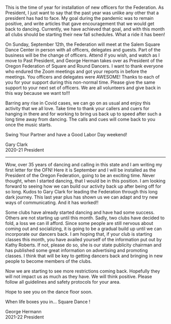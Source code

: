 This is the time of year for installation of new officers for the Federation.  As President, I just want to say that the past year was unlike any other that a president has had to face.  My goal during the pandemic was to remain positive, and write articles that gave encouragement that we would get back to dancing.  Currently, we have achieved that goal, and with this month all clubs should be starting their new fall schedules.  What a ride it has been!  

On Sunday, September 12th, the Federation will meet at the Salem Square Dance Center in person with all officers, delegates and guests.  Part of the business will be the change of officers.  Attend if you wish, and watch as I move to Past President, and George Herman takes over as President of the Oregon Federation of Square and Round Dancers.  I want to thank everyone who endured the Zoom meetings and got your reports in before the meetings.  You officers and delegates were AWESOME!  Thanks to each of you for your support during this non-normal time.  Please give the same support to your next set of officers.  We are all volunteers and give back in this way because we want to!!!

Barring any rise in Covid cases, we can go on as usual and enjoy this activity that we all love.  Take time to thank your callers and cuers for hanging in there and for working to bring us back up to speed after such a long time away from dancing.  The calls and cues will come back to you once the music starts.

Swing Your Partner and have a Good Labor Day weekend!

Gary Clark   
2020-21 President

- - - - -

Wow, over 35 years of dancing and calling in this state and I am writing my first letter for the OFN!  Here it is September and I will be installed as the President of the Oregon Federation, going to be an exciting time.  Never thought, when I started dancing, that I would be in this position.  I am looking forward to seeing how we can build our activity back up after being off for so long.  Kudos to Gary Clark for leading the Federation through this long dark journey. This last year plus has shown us we can adapt and try new ways of communicating. And it has worked!!

Some clubs have already started dancing and have had some success. Others are not starting up until this month. Sadly, two clubs have decided to fold, a loss we can ill afford. Since some people are still nervous about coming out and socializing, it is going to be a gradual build up until we can incorporate our dancers back. I am hoping that, if your club is starting classes this month, you have availed yourself of the information put out by Kathy Roberts.  If not, please do so, she is our state publicity chairman and has published some great information on advertising and promoting classes.  I think that will be key to getting dancers back and bringing in new people to become members of the clubs.

Now we are starting to see more restrictions coming back. Hopefully they will not impact us as much as they have. We will think positive.  Please follow all guidelines and safety protocols for your area.

Hope to see you on the dance floor soon.

When life boxes you in… Square Dance !

George Hermann   
2021-22 President
